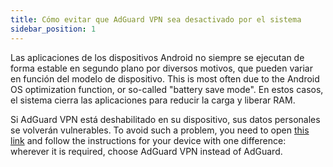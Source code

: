 ```yaml
---
title: Cómo evitar que AdGuard VPN sea desactivado por el sistema
sidebar_position: 1
---
```


Las aplicaciones de los dispositivos Android no siempre se ejecutan de forma estable en segundo plano por diversos motivos, que pueden variar en función del modelo de dispositivo. This is most often due to the Android OS optimization function, or so-called "battery save mode". En estos casos, el sistema cierra las aplicaciones para reducir la carga y liberar RAM.

Si AdGuard VPN está deshabilitado en su dispositivo, sus datos personales se volverán vulnerables. To avoid such a problem, you need to open [this link](https://adguard.com/kb/adguard-for-android/solving-problems/background-work/) and follow the instructions for your device with one difference: wherever it is required, choose AdGuard VPN instead of AdGuard.
